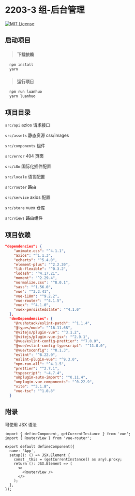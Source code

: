 # 2203-3 组-后台管理

[![MIT License](https://img.shields.io/badge/%E9%A1%B9%E7%9B%AE%E7%BB%84-2203--3%E7%BB%84-green)](#)

## 启动项目

> ### `下载依赖`

```bash
  npm install
  yarn
```

> ### `运行项目`

```bash
  npm run luanhuo
  yarn luanhuo
```

## 项目目录

`src/api` azios 请求接口

`src/assets` 静态资源 css/images

`src/components` 组件

`src/error` 404 页面

`src/i8n` 国际化插件配置

`src/locale` 语言配置

`src/router` 路由

`src/service` axios 配置

`src/store` vuex 仓库

`src/views` 路由组件

## 项目依赖

```json
"dependencies": {
    "animate.css": "^4.1.1",
    "axios": "^1.1.3",
    "echarts": "^5.4.0",
    "element-plus": "^2.2.20",
    "lib-flexible": "^0.3.2",
    "lodash": "^4.17.21",
    "moment": "^2.29.4",
    "normalize.css": "^8.0.1",
    "sass": "^1.56.0",
    "vue": "^3.2.41",
    "vue-i18n": "^9.2.2",
    "vue-router": "^4.1.5",
    "vuex": "^4.1.0",
    "vuex-persistedstate": "^4.1.0"
  },
  "devDependencies": {
    "@rushstack/eslint-patch": "^1.1.4",
    "@types/node": "^16.11.68",
    "@vitejs/plugin-vue": "^3.1.2",
    "@vitejs/plugin-vue-jsx": "^2.0.1",
    "@vue/eslint-config-prettier": "^7.0.0",
    "@vue/eslint-config-typescript": "^11.0.0",
    "@vue/tsconfig": "^0.1.3",
    "eslint": "^8.22.0",
    "eslint-plugin-vue": "^9.3.0",
    "npm-run-all": "^4.1.5",
    "prettier": "^2.7.1",
    "typescript": "~4.7.4",
    "unplugin-auto-import": "^0.11.4",
    "unplugin-vue-components": "^0.22.9",
    "vite": "^3.1.8",
    "vue-tsc": "^1.0.8"
  }
```

## 附录

可使用 JSX 语法

```tsx
import { defineComponent, getCurrentInstance } from 'vue';
import { RouterView } from 'vue-router';

export default defineComponent({
  name: 'App',
  setup(): () => JSX.Element {
    const _this = (getCurrentInstance() as any).proxy;
    return (): JSX.Element => (
      <>
        <RouterView />
      </>
    );
  },
});
```
